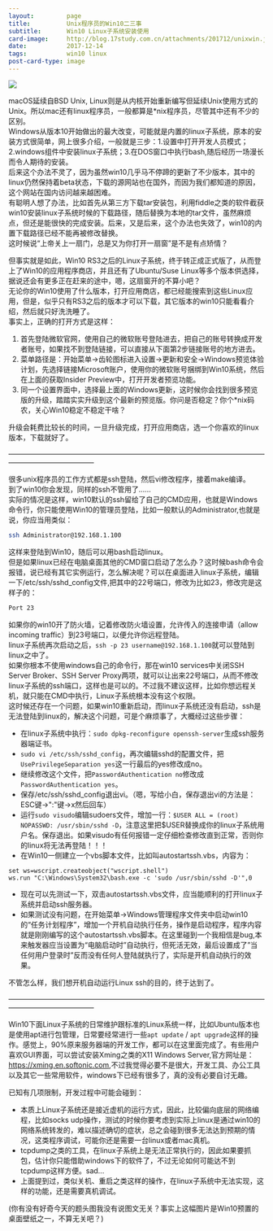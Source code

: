 ```yaml
---
layout:         page
title:          Unix程序员的Win10二三事
subtitle:       Win10 Linux子系统安装使用
card-image:     http://blog.17study.com.cn/attachments/201712/unixwin.jpeg
date:           2017-12-14
tags:           win10 linux
post-card-type: image
---
```

![](http://blog.17study.com.cn/attachments/201712/unixwin.jpeg)

macOS延续自BSD Unix, Linux则是从内核开始重新编写但延续Unix使用方式的Unix。所以mac还有linux程序员，一般都算是*nix程序员，尽管其中还有不少的区别。  
Windows从版本10开始做出的最大改变，可能就是内置的linux子系统，原本的安装方式很简单，网上很多介绍，一般就是三步：1.设置中打开开发人员模式；2.windows组件中安装linux子系统；3.在DOS窗口中执行bash,随后经历一场漫长而令人期待的安装。  
后来这个办法不灵了，因为虽然win10几乎马不停蹄的更新了不少版本，其中的linux仍然保持着beta状态，下载的源网站也在国外，而因为我们都知道的原因，这个网站在国内访问越来越困难。  
有聪明人想了办法，比如首先从第三方下载tar安装包，利用fiddle之类的软件截获win10安装linux子系统时候的下载路径，随后替换为本地的tar文件，虽然麻烦点，但还是能很快的完成安装。后来，又是后来，这个办法也失效了，win10的内置下载路径已经不能再被修改替换。  
这时候说“上帝关上一扇门，总是又为你打开一扇窗”是不是有点矫情？

但事实就是如此，Win10 RS3之后的Linux子系统，终于转正成正式版了，从而登上了Win10的应用程序商店，并且还有了Ubuntu/Suse Linux等多个版本供选择，据说还会有更多正在赶来的途中，嗯，这扇窗开的不算小吧？  
无论你的Win10使用了什么版本，打开应用商店，都已经能搜索到这些Linux应用，但是，似乎只有RS3之后的版本才可以下载，其它版本的win10只能看看介绍，然后就只好洗洗睡了。  
事实上，正确的打开方式是这样：  
1. 首先登陆微软官网，使用自己的微软账号登陆进去，把自己的账号转换成开发者账号，如果找不到登陆链接，可以直接从下面第2步链接账号的地方进去。
2. 菜单路径是：开始菜单->齿轮图标进入设置->更新和安全->Windows预览体验计划，先选择链接Microsoft账户，使用你的微软账号捆绑到Win10系统，然后在上面的获取Insider Preview中，打开开发者预览功能。
3. 同一个设置界面中，选择最上面的Windows更新，这时候你会找到很多预览版的升级，踏踏实实升级到这个最新的预览版。你问是否稳定？你个*nix码农，关心Win10稳定不稳定干啥？

升级会耗费比较长的时间，一旦升级完成，打开应用商店，选一个你喜欢的linux版本，下载就好了。  

————————————————————————————————————————————————

很多unix程序员的工作方式都是ssh登陆，然后vi修改程序，接着make编译。  
到了win10你会发现，同样的ssh不管用了......  
实际的情况是这样，win10默认的ssh留给了自己的CMD应用，也就是Windows命令行，你只能使用Win10的管理员登陆，比如一般默认的Administrator,也就是说，你应当用类似：
```bash
ssh Administrator@192.168.1.100
```
这样来登陆到Win10，随后可以用bash启动linux。  
但是如果linux已经在电脑桌面其他的CMD窗口启动了怎么办？这时候bash命令会报错，说已经有其它实例运行，怎么解决呢？可以在桌面进入linux子系统，编辑一下/etc/ssh/sshd_config文件,把其中的22号端口，修改为比如23，修改完是这样子的：
```bash
Port 23
```
如果你的win10开了防火墙，记着修改防火墙设置，允许传入的连接申请（allow incoming traffic）到23号端口，以便允许你远程登陆。  
linux子系统再次启动之后，`ssh -p 23 username@192.168.1.100`就可以登陆到linux之中了。  
如果你根本不使用windows自己的命令行，那在win10 services中关闭SSH Server Broker、SSH Server Proxy两项，就可以让出来22号端口，从而不修改linux子系统的ssh端口，这样也是可以的。不过我不建议这样，比如你想远程关机，就只能在CMD中执行，Linux子系统根本没有这个权限。  
这时候还存在一个问题，如果win10重新启动，而linux子系统还没有启动，ssh是无法登陆到linux的，解决这个问题，可是个麻烦事了，大概经过这些步骤：  
* 在linux子系统中执行：`sudo dpkg-reconfigure openssh-server`生成ssh服务器端证书。
* `sudo vi /etc/ssh/sshd_config`，再次编辑sshd的配置文件，把`UsePrivilegeSeparation yes`这一行最后的yes修改成no。
* 继续修改这个文件，把`PasswordAuthentication no`修改成`PasswordAuthentication yes`。
* 保存/etc/ssh/sshd_config退出vi。（嗯，写给小白，保存退出vi的方法是：ESC键->":"键->x然后回车）
* 运行`sudo visudo`编辑sudoers文件，增加一行：`$USER ALL = (root) NOPASSWD: /usr/sbin/sshd -D`，注意这里把$USER替换成你的linux子系统用户名。保存退出。如果visudo有任何报错一定仔细检查修改直到正常，否则你的linux将无法再登陆！！！
* 在Win10一侧建立一个vbs脚本文件，比如叫autostartssh.vbs，内容为：
```vbs
set ws=wscript.createobject("wscript.shell")
ws.run "C:\Windows\System32\bash.exe -c 'sudo /usr/sbin/sshd -D'",0
```
* 现在可以先测试一下，双击autostartssh.vbs文件，应当能顺利的打开linux子系统并启动ssh服务器。
* 如果测试没有问题，在开始菜单->Windows管理程序文件夹中启动win10的“任务计划程序”，增加一个开机自动执行任务，操作是启动程序，程序内容就是刚刚编写的这个autostartssh.vbs脚本。在这里碰到一个我相信是bug,本来触发器应当设置为“电脑启动时”自动执行，但死活无效，最后设置成了”当任何用户登录时”反而没有任何人登陆就执行了，实际是开机自动执行的效果。  

不管怎么样，我们想开机自动运行Linux ssh的目的，终于达到了。

————————————————————————————————————————————————

Win10下面Linux子系统的日常维护跟标准的Linux系统一样，比如Ubuntu版本也是使用apt进行包管理，日常要经常进行一些`apt update` / `apt upgrade`这样的操作。感觉上，90%原来服务器端的开发工作，都可以在这里面完成了。有些用户喜欢GUI界面，可以尝试安装Xming之类的X11 Windows Server,官方网址是：<https://xming.en.softonic.com>,不过我觉得必要不是很大，开发工具、办公工具以及其它一些常用软件，windows下已经有很多了，真的没有必要自讨无趣。  

已知有几项限制，开发过程中可能会碰到：
* 本质上Linux子系统还是接近虚机的运行方式，因此，比较偏向底层的网络编程，比如socks udp操作，测试的时候你要考虑到实际上linux是通过win10的网络系统转发的，难以描述确切的症状，总之会碰到很多无法达到预期的情况，这类程序调试，可能你还是需要一台linux或者mac真机。
* tcpdump之类的工具，在linux子系统上是无法正常执行的，因此如果要抓包，估计你只能借助windows下的软件了，不过无论如何可能达不到tcpdump这样方便。sad...
* 上面提到过，类似关机、重启之类这样的操作，在linux子系统中无法实现，这样的功能，还是需要真机调试。

(你有没有好奇今天的题头图我没有说图文无关？事实上这幅图片是Win10预置的桌面壁纸之一，不算无关吧？)





